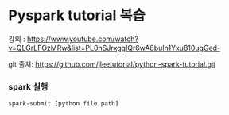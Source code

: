 # Pyspark tutorial 복습

강의 : https://www.youtube.com/watch?v=QLGrLFOzMRw&list=PL0hSJrxggIQr6wA8buIn1Yxu810ugGed-

git 출처: https://github.com/jleetutorial/python-spark-tutorial.git


### spark 실행
``` spark-submit [python file path] ```